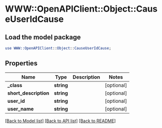 # WWW::OpenAPIClient::Object::CauseUserIdCause

## Load the model package
```perl
use WWW::OpenAPIClient::Object::CauseUserIdCause;
```

## Properties
Name | Type | Description | Notes
------------ | ------------- | ------------- | -------------
**_class** | **string** |  | [optional] 
**short_description** | **string** |  | [optional] 
**user_id** | **string** |  | [optional] 
**user_name** | **string** |  | [optional] 

[[Back to Model list]](../README.md#documentation-for-models) [[Back to API list]](../README.md#documentation-for-api-endpoints) [[Back to README]](../README.md)



